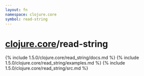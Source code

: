 ```yaml
---
layout: fn
namespace: clojure.core
symbol: read-string
---
```


# [clojure.core](../)/read-string

{% include 1.5.0/clojure.core/read_string/docs.md %}
{% include 1.5.0/clojure.core/read_string/examples.md %}
{% include 1.5.0/clojure.core/read_string/src.md %}

